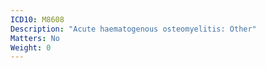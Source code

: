 ```yaml
---
ICD10: M8608
Description: "Acute haematogenous osteomyelitis: Other"
Matters: No
Weight: 0
---
```


